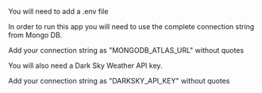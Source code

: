 You will need to add a .env file

In order to run this app you will need to use the complete connection string from Mongo DB.

Add your connection string as "MONGODB_ATLAS_URL" without quotes

You will also need a Dark Sky Weather API key.

Add your connection string as "DARKSKY_API_KEY" without quotes